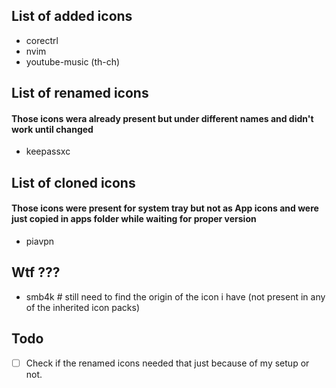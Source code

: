 ## List of added icons

- corectrl  
- nvim  
- youtube-music (th-ch)  


## List of renamed icons
#### Those icons wera already present but under different names and didn't work until changed

- keepassxc  

## List of cloned icons
#### Those icons were present for system tray but not as App icons and were just copied in apps folder while waiting for proper version

- piavpn  

## Wtf ???

- smb4k # still need to find the origin of the icon i have (not present in any of the inherited icon packs)


## Todo

- [ ] Check if the renamed icons needed that just because of my setup or not.
